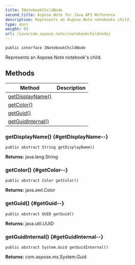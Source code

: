 ```yaml
---
title: INotebookChildNode
second_title: Aspose.Note for Java API Reference
description: Represents an Aspose.Note notebooks child.
type: docs
weight: 93
url: /java/com.aspose.note/inotebookchildnode/
---
```

```
public interface INotebookChildNode
```

Represents an Aspose.Note notebook's child.
## Methods

| Method | Description |
| --- | --- |
| [getDisplayName()](#getDisplayName--) |  |
| [getColor()](#getColor--) |  |
| [getGuid()](#getGuid--) |  |
| [getGuidInternal()](#getGuidInternal--) |  |
### getDisplayName() {#getDisplayName--}
```
public abstract String getDisplayName()
```




**Returns:**
java.lang.String
### getColor() {#getColor--}
```
public abstract Color getColor()
```




**Returns:**
java.awt.Color
### getGuid() {#getGuid--}
```
public abstract UUID getGuid()
```




**Returns:**
java.util.UUID
### getGuidInternal() {#getGuidInternal--}
```
public abstract System.Guid getGuidInternal()
```




**Returns:**
com.aspose.ms.System.Guid
